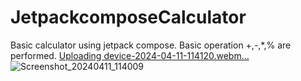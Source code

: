 # JetpackcomposeCalculator

Basic calculator using jetpack compose. Basic operation +,-,*,% are performed. 
[Uploading device-2024-04-11-114120.webm…]()
![Screenshot_20240411_114009](https://github.com/amar0001/JetpackcomposeCalculator/assets/2654478/3a484f04-9b6c-4375-96a9-4baadbdc1ab6)
